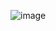 ![image](https://user-images.githubusercontent.com/67469148/156189384-0adfb03b-a46b-40fe-acaa-7fcb29911ca4.png)

